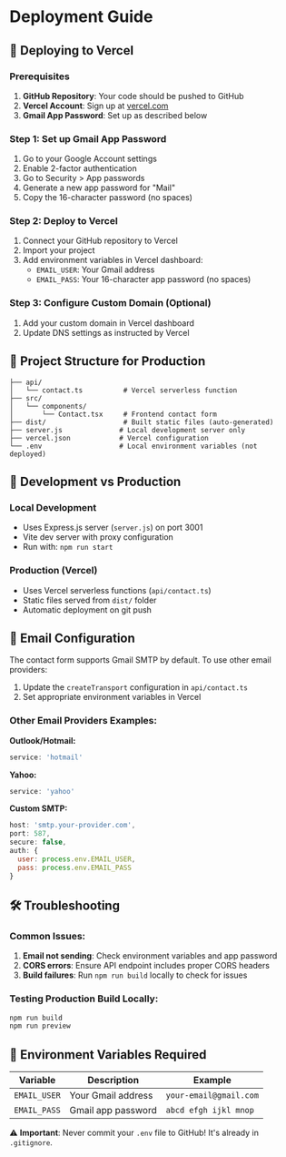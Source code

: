 # Deployment Guide

## 🚀 Deploying to Vercel

### Prerequisites
1. **GitHub Repository**: Your code should be pushed to GitHub
2. **Vercel Account**: Sign up at [vercel.com](https://vercel.com)
3. **Gmail App Password**: Set up as described below

### Step 1: Set up Gmail App Password
1. Go to your Google Account settings
2. Enable 2-factor authentication
3. Go to Security > App passwords
4. Generate a new app password for "Mail"
5. Copy the 16-character password (no spaces)

### Step 2: Deploy to Vercel
1. Connect your GitHub repository to Vercel
2. Import your project
3. Add environment variables in Vercel dashboard:
   - `EMAIL_USER`: Your Gmail address
   - `EMAIL_PASS`: Your 16-character app password (no spaces)

### Step 3: Configure Custom Domain (Optional)
1. Add your custom domain in Vercel dashboard
2. Update DNS settings as instructed by Vercel

## 📁 Project Structure for Production

```
├── api/
│   └── contact.ts          # Vercel serverless function
├── src/
│   └── components/
│       └── Contact.tsx     # Frontend contact form
├── dist/                   # Built static files (auto-generated)
├── server.js              # Local development server only
├── vercel.json            # Vercel configuration
└── .env                   # Local environment variables (not deployed)
```

## 🔄 Development vs Production

### Local Development
- Uses Express.js server (`server.js`) on port 3001
- Vite dev server with proxy configuration
- Run with: `npm run start`

### Production (Vercel)
- Uses Vercel serverless functions (`api/contact.ts`)
- Static files served from `dist/` folder
- Automatic deployment on git push

## 📧 Email Configuration

The contact form supports Gmail SMTP by default. To use other email providers:

1. Update the `createTransport` configuration in `api/contact.ts`
2. Set appropriate environment variables in Vercel

### Other Email Providers Examples:

**Outlook/Hotmail:**
```javascript
service: 'hotmail'
```

**Yahoo:**
```javascript
service: 'yahoo'
```

**Custom SMTP:**
```javascript
host: 'smtp.your-provider.com',
port: 587,
secure: false,
auth: {
  user: process.env.EMAIL_USER,
  pass: process.env.EMAIL_PASS
}
```

## 🛠️ Troubleshooting

### Common Issues:

1. **Email not sending**: Check environment variables and app password
2. **CORS errors**: Ensure API endpoint includes proper CORS headers
3. **Build failures**: Run `npm run build` locally to check for issues

### Testing Production Build Locally:
```bash
npm run build
npm run preview
```

## 📝 Environment Variables Required

| Variable | Description | Example |
|----------|-------------|---------|
| `EMAIL_USER` | Your Gmail address | `your-email@gmail.com` |
| `EMAIL_PASS` | Gmail app password | `abcd efgh ijkl mnop` |

⚠️ **Important**: Never commit your `.env` file to GitHub! It's already in `.gitignore`.
